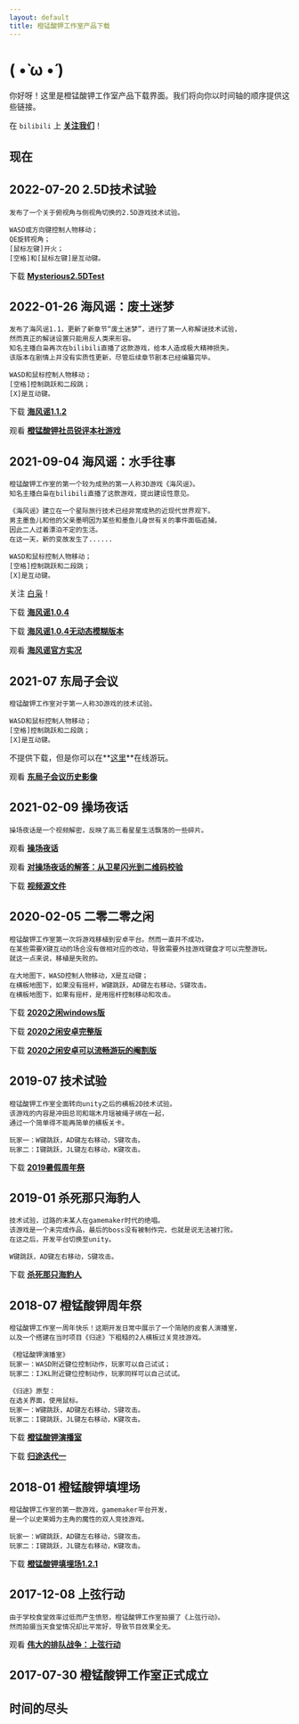 ```yaml
---
layout: default
title: 橙锰酸钾工作室产品下载
---
```


# ( •̀ ω •́ )

你好呀！这里是橙锰酸钾工作室产品下载界面。我们将向你以时间轴的顺序提供这些链接。

在 `bilibili` 上 **[关注我们](https://space.bilibili.com/2146486290)**！

## 现在

## 2022-07-20 2.5D技术试验

	发布了一个关于俯视角与侧视角切换的2.5D游戏技术试验。
	
	WASD或方向键控制人物移动；
	QE旋转视角；
	[鼠标左键]开火；
	[空格]和[鼠标左键]是互动键。

下载 **[Mysterious2.5DTest](http://152.136.148.143/resources/Mysterious_2.5D_Test_ver0.1.zip)**

## 2022-01-26 海风谣：废土迷梦

	发布了海风谣1.1，更新了新章节“废土迷梦”，进行了第一人称解谜技术试验，
	然而真正的解谜设置只能用反人类来形容。
	知名主播白枭再次在bilibili直播了这款游戏，给本人造成极大精神损失。
	该版本在剧情上并没有实质性更新，尽管后续章节剧本已经编纂完毕。
	
	WASD和鼠标控制人物移动；
	[空格]控制跳跃和二段跳；
	[X]是互动键。

下载 **[海风谣1.1.2](http://152.136.148.143/resources/海风谣ver1.1.2.zip)**

观看 **[橙锰酸钾社员锐评本社游戏](https://www.bilibili.com/video/BV19P4y1c7L5)**


## 2021-09-04 海风谣：水手往事

	橙锰酸钾工作室的第一个较为成熟的第一人称3D游戏《海风谣》。
	知名主播白枭在bilibili直播了这款游戏，提出建设性意见。
	
	《海风谣》建立在一个星际旅行技术已经非常成熟的近现代世界观下。
	男主墨鱼儿和他的父亲墨明因为某些和墨鱼儿身世有关的事件面临追捕，
	因此二人过着漂泊不定的生活。
	在这一天，新的变故发生了......
	
	WASD和鼠标控制人物移动；
	[空格]控制跳跃和二段跳；
	[X]是互动键。

关注 [白枭](https://space.bilibili.com/31991184/)！

下载 **[海风谣1.0.4](http://152.136.148.143/resources/海风谣ver1.0.4.zip)**
	
下载 **[海风谣1.0.4无动态模糊版本](http://152.136.148.143/resources/海风谣ver1.0.4(NoMotionBlur).zip)**

观看 **[海风谣官方实况](https://www.bilibili.com/video/BV1Uf4y1H7GK)**

## 2021-07 东局子会议

	橙锰酸钾工作室对于第一人称3D游戏的技术试验。
	
	WASD和鼠标控制人物移动；
	[空格]控制跳跃和二段跳；
	[X]是互动键。

不提供下载，但是你可以在**[这里](http://152.136.148.143/)**在线游玩。

观看 **[东局子会议历史影像](https://www.bilibili.com/video/BV1Zb4y1d7cM)**

## 2021-02-09 操场夜话

	操场夜话是一个视频解密，反映了高三看星星生活飘落的一些碎片。

观看 **[操场夜话](https://www.bilibili.com/video/BV1C541177u1)**

观看 **[对操场夜话的解答：从卫星闪光到二维码校验](https://www.bilibili.com/video/BV1jf4y1H7qd)**

下载 **[视频源文件](http://152.136.148.143/resources/操场夜话.mp4)**

## 2020-02-05 二零二零之闲

	橙锰酸钾工作室第一次将游戏移植到安卓平台。然而一直并不成功，
	在某些需要X键互动的场合没有做相对应的改动，导致需要外挂游戏键盘才可以完整游玩。
	就这一点来说，移植是失败的。
	
	在大地图下，WASD控制人物移动，X是互动键；
	在横板地图下，如果没有摇杆，W键跳跃，AD键左右移动，S键攻击。
	在横板地图下，如果有摇杆，是用摇杆控制移动和攻击。

下载 **[2020之闲windows版](http://152.136.148.143/resources/2020之闲ver1.0.zip)**

下载 **[2020之闲安卓完整版](http://152.136.148.143/resources/com.OraKMnO4Studio.BreakOf2020v1.2_android.apk)**

下载 **[2020之闲安卓可以流畅游玩的阉割版](http://152.136.148.143/resources/com.OraKMnO4Studio.StageOneOfBreakOf2020.apk)**

## 2019-07 技术试验

	橙锰酸钾工作室全面转向unity之后的横板2D技术试验。
	该游戏的内容是冲田总司和端木月瑶被绳子绑在一起，
	通过一个简单得不能再简单的横板关卡。
	
	玩家一：W键跳跃，AD键左右移动，S键攻击。
	玩家二：I键跳跃，JL键左右移动，K键攻击。

下载 **[2019暑假周年祭](http://152.136.148.143/resources/2019暑假周年祭ver0.1.zip)**

## 2019-01 杀死那只海豹人

	技术试验，过路的末某人在gamemaker时代的绝唱。
	该游戏是一个未完成作品，最后的boss没有被制作完，也就是说无法被打败。
	在这之后，开发平台切换至unity。
	
	W键跳跃，AD键左右移动，S键攻击。

下载 **[杀死那只海豹人](http://152.136.148.143/resources/杀死那只海豹人0.2.exe)**

## 2018-07 橙锰酸钾周年祭

	橙锰酸钾工作室一周年快乐！这期开发日常中展示了一个简陋的皮套人演播室，
	以及一个搭建在当时项目《归途》下粗糙的2人横板过关竞技游戏。
	
	《橙锰酸钾演播室》
	玩家一：WASD附近键位控制动作，玩家可以自己试试；
	玩家二：IJKL附近键位控制动作，玩家同样可以自己试试。
	
	《归途》原型：
	在选关界面，使用鼠标。
	玩家一：W键跳跃，AD键左右移动，S键攻击。
	玩家二：I键跳跃，JL键左右移动，K键攻击。

下载 **[橙锰酸钾演播室](http://152.136.148.143/resources/橙锰酸钾演播室.exe)**

下载 **[归途迭代一](http://152.136.148.143/resources/迭代一.exe)**

## 2018-01 橙锰酸钾填埋场

	橙锰酸钾工作室的第一款游戏，gamemaker平台开发，
	是一个以史莱姆为主角的魔性的双人竞技游戏。
	
	玩家一：W键跳跃，AD键左右移动，S键攻击。
	玩家二：I键跳跃，JL键左右移动，K键攻击。

下载 **[橙锰酸钾填埋场1.2.1](http://152.136.148.143/resources/橙锰酸钾填埋场1.2.1.exe)**

## 2017-12-08 上弦行动

	由于学校食堂效率过低而产生愤怒，橙锰酸钾工作室拍摄了《上弦行动》。
	然而拍摄当天食堂情况却比平常好，导致节目效果全无。

观看 **[伟大的排队战争：上弦行动](https://www.bilibili.com/video/BV1vW411Y73G)**

## 2017-07-30 橙锰酸钾工作室正式成立

## 时间的尽头
